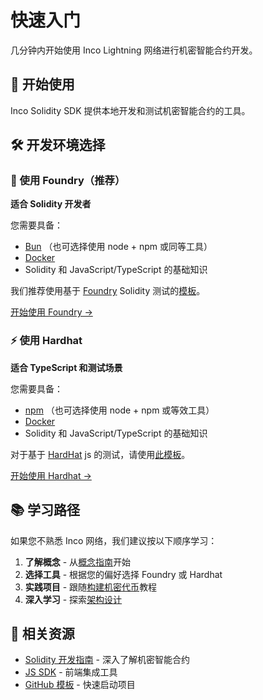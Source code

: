 # 快速入门

几分钟内开始使用 Inco Lightning 网络进行机密智能合约开发。

## 🚀 开始使用

Inco Solidity SDK 提供本地开发和测试机密智能合约的工具。

## 🛠️ 开发环境选择

### 🔨 使用 Foundry（推荐）

**适合 Solidity 开发者**

您需要具备：
- [Bun](https://bun.sh/) （也可选择使用 node + npm 或同等工具）
- [Docker](https://www.docker.com/get-started)
- Solidity 和 JavaScript/TypeScript 的基础知识

我们推荐使用基于 [Foundry](https://book.getfoundry.sh/) Solidity 测试的[模板](https://github.com/Inco-fhevm/lightning-rod)。

[开始使用 Foundry →](./tutorials/Foundry-guide/setup)

### ⚡ 使用 Hardhat

**适合 TypeScript 和测试场景**

您需要具备：
- [npm](https://www.npmjs.com/) （也可选择使用 node + npm 或等效工具）
- [Docker](https://www.docker.com/get-started)
- Solidity 和 JavaScript/TypeScript 的基础知识

对于基于 [HardHat](https://hardhat.org/) js 的测试，请使用[此模板](https://github.com/Inco-fhevm/inco-lite-template)。

[开始使用 Hardhat →](./tutorials/hardhat-guide/set-up-environment-for-hardhat)

## 📚 学习路径

如果您不熟悉 Inco 网络，我们建议按以下顺序学习：

1. **了解概念** - 从[概念指南](../solidity/intro)开始
2. **选择工具** - 根据您的偏好选择 Foundry 或 Hardhat
3. **实践项目** - 跟随[构建机密代币](./tutorials/build-confidential-token)教程
4. **深入学习** - 探索[架构设计](../solidity/architecture/overview)

## 🔗 相关资源

- [Solidity 开发指南](../solidity/) - 深入了解机密智能合约
- [JS SDK](../js-sdk/) - 前端集成工具
- [GitHub 模板](https://github.com/Inco-fhevm) - 快速启动项目
